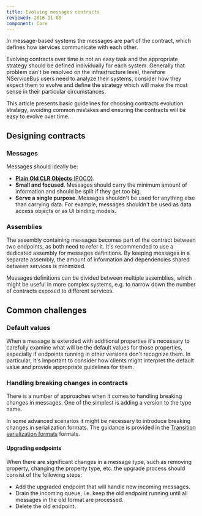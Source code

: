 ```yaml
---
title: Evolving messages contracts
reviewed: 2016-11-08
component: Core
---
```


In message-based systems the messages are part of the contract, which defines how services communicate with each other.

Evolving contracts over time is not an easy task and the appropriate strategy should be defined individually for each system. Generally that problem can't be resolved on the infrastructure level, therefore NServiceBus users need to analyze their systems, consider how they expect them to evolve and define the strategy which will make the most sense in their particular circumstances.

This article presents basic guidelines for choosing contracts evolution strategy, avoiding common mistakes and ensuring the contracts will be easy to evolve over time.


## Designing contracts


### Messages

Messages should ideally be:

 * [**Plain Old CLR Objects** (POCO)](https://en.wikipedia.org/wiki/Plain_Old_CLR_Object).
 * **Small and focused**. Messages should carry the minimum amount of information and should be split if they get too big.
 * **Serve a single purpose**. Messages shouldn't be used for anything else than carrying data. For example, messages shouldn't be used as data access objects or as UI binding models.


### Assemblies

The assembly containing messages becomes part of the contract between two endpoints, as both need to refer it. It's recommended to use a dedicated assembly for messages definitions. By keeping messages in a separate assembly, the amount of information and dependencies shared between services is minimized. 

Messages definitions can be divided between multiple assemblies, which might be useful in more complex systems, e.g. to narrow down the number of contracts exposed to different services.


## Common challenges


### Default values

When a message is extended with additional properties it's necessary to carefully examine what will be the default values for those properties, especially if endpoints running in other versions don't recognize them. In particular, it's important to consider how clients might interpret the default value and provide appropriate guidelines for them.


### Handling breaking changes in contracts

There is a number of approaches when it comes to handling breaking changes in messages. One of the simplest is adding a version to the type name.

In some advanced scenarios it might be necessary to introduce breaking changes in serialization formats. The guidance is provided in the [Transition serialization formats](/samples/serializers/transitioning-formats/) formats.


#### Upgrading endpoints

When there are significant changes in a message type, such as removing property, changing the property type, etc. the upgrade process should consist of the following steps:

 * Add the upgraded endpoint that will handle new incoming messages.
 * Drain the incoming queue, i.e. keep the old endpoint running until all messages in the old format are processed.
 * Delete the old endpoint.
